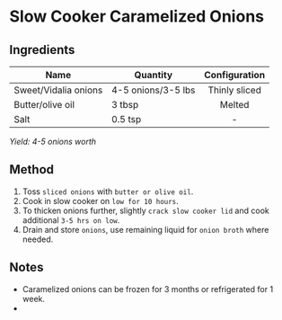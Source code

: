# Slow Cooker Caramelized Onions

## Ingredients

| Name                 | Quantity           | Configuration |
| -------------------- | ------------------ | :-----------: |
| Sweet/Vidalia onions | 4-5 onions/3-5 lbs | Thinly sliced |
| Butter/olive oil     | 3 tbsp             |    Melted     |
| Salt                 | 0.5 tsp            |       -       |

_Yield: 4-5 onions worth_

## Method

1. Toss `sliced onions` with `butter or olive oil`.
1. Cook in slow cooker on `low for 10 hours`.
1. To thicken onions further, slightly `crack slow cooker lid` and cook additional `3-5 hrs on low`.
1. Drain and store `onions`, use remaining liquid for `onion broth` where needed.

## Notes

- Caramelized onions can be frozen for 3 months or refrigerated for 1 week.
-
